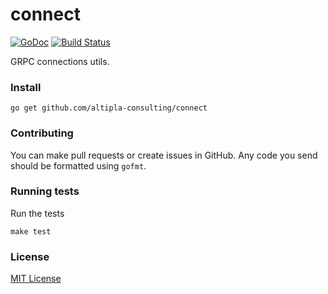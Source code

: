 
# connect

[![GoDoc](https://godoc.org/github.com/altipla-consulting/connect?status.svg)](https://godoc.org/github.com/altipla-consulting/connect)
[![Build Status](https://travis-ci.org/altipla-consulting/connect.svg?branch=master)](https://travis-ci.org/altipla-consulting/connect)

GRPC connections utils.


### Install

```shell
go get github.com/altipla-consulting/connect
```


### Contributing

You can make pull requests or create issues in GitHub. Any code you send should be formatted using `gofmt`.


### Running tests

Run the tests

```shell
make test
```


### License

[MIT License](LICENSE)
